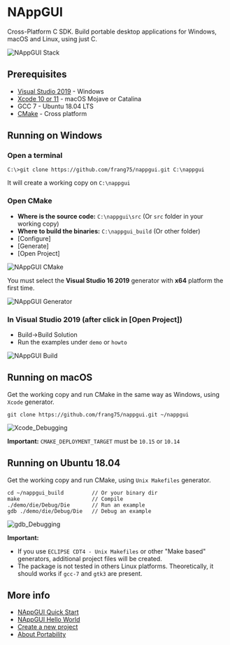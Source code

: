 # NAppGUI
Cross-Platform C SDK. Build portable desktop applications for Windows, macOS and Linux, using just C.

![NAppGUI Stack](https://nappgui.com/img/quick/nappgui_stack.png)

## Prerequisites
- [Visual Studio 2019](https://visualstudio.microsoft.com/vs/) - Windows
- [Xcode 10 or 11](https://developer.apple.com/xcode/) - macOS Mojave or Catalina
- GCC 7 - Ubuntu 18.04 LTS
- [CMake](https://cmake.org/download/) - Cross platform

## Running on Windows
### Open a terminal
```
C:\>git clone https://github.com/frang75/nappgui.git C:\nappgui
```

It will create a working copy on `C:\nappgui`

### Open CMake
- **Where is the source code:** `C:\nappgui\src` (Or `src` folder in your working copy)
- **Where to build the binaries:** `C:\nappgui_build` (Or other folder)
- [Configure]
- [Generate]
- [Open Project]

![NAppGUI CMake](https://nappgui.com/img/start/nappgui_cmake.png)

You must select the **Visual Studio 16 2019** generator with **x64** platform the first time.

![NAppGUI Generator](https://nappgui.com/img/start/cmake_generator.png)

### In Visual Studio 2019 (after click in [Open Project])
- Build->Build Solution
- Run the examples under `demo` or `howto`

![NAppGUI Build](https://nappgui.com/img/start/rundemo_visualstudio.png)

## Running on macOS

Get the working copy and run CMake in the same way as Windows, using `Xcode` generator.

```
git clone https://github.com/frang75/nappgui.git ~/nappgui
```
![Xcode_Debugging](https://nappgui.com/img/start/xcode_debug.png)

**Important:** `CMAKE_DEPLOYMENT_TARGET` must be `10.15` or `10.14`

## Running on Ubuntu 18.04

Get the working copy and run CMake, using `Unix Makefiles` generator.

```
cd ~/nappgui_build         // Or your binary dir
make                       // Compile
./demo/die/Debug/Die       // Run an example
gdb ./demo/die/Debug/Die   // Debug an example
```
![gdb_Debugging](https://nappgui.com/img/start/debug_gdb.png)

**Important:**

* If you use `ECLIPSE CDT4 - Unix Makefiles` or other "Make based" generators, additional project files will be created.
* The package is not tested in others Linux platforms. Theoretically, it should works if `gcc-7` and `gtk3` are present.

## More info
- [NAppGUI Quick Start](https://nappgui.com/en/start/quick.html)
- [NAppGUI Hello World](https://nappgui.com/en/start/hello.html)
- [Create a new project](https://nappgui.com/en/start/newprj.html)
- [About Portability](https://nappgui.com/en/start/win_mac_linux.html)

